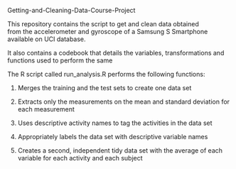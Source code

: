 Getting-and-Cleaning-Data-Course-Project

This repository contains the script to get and clean data obtained  
from the accelerometer and gyroscope of a Samsung S Smartphone
available on UCI database.

It also contains a codebook that details the variables, transformations
and functions used to perform the same

The R script called run_analysis.R performs the following functions:

1. Merges the training and the test sets to create one data set

2. Extracts only the measurements on the mean and standard deviation for each measurement

3. Uses descriptive activity names to tag the activities in the data set

4. Appropriately labels the data set with descriptive variable names

5. Creates a second, independent tidy data set with the average of each variable 
   for each activity and each subject
